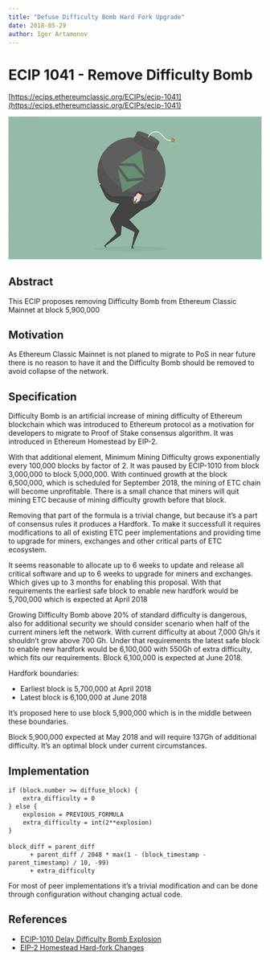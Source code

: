 ```yaml
---
title: "Defuse Difficulty Bomb Hard Fork Upgrade"
date: 2018-05-29
author: Igor Artamonov
---
```


# ECIP 1041 - Remove Difficulty Bomb

[https://ecips.ethereumclassic.org/ECIPs/ecip-1041](https://ecips.ethereumclassic.org/ECIPs/ecip-1041)

![Defuse Difficulty Bomb Hard Fork Upgrade](./hardfork_difficulty_bomb.jpg)

## Abstract

This ECIP proposes removing Difficulty Bomb from Ethereum Classic Mainnet at block 5,900,000

## Motivation

As Ethereum Classic Mainnet is not planed to migrate to PoS in near future there is no reason to have it and the Difficulty Bomb should be removed to avoid collapse of the network.

## Specification

Difficulty Bomb is an artificial increase of mining difficulty of Ethereum blockchain which was introduced to Ethereum protocol as a motivation for developers to migrate to Proof of Stake consensus algorithm. It was introduced in Ethereum Homestead by EIP-2.

With that additional element, Minimum Mining Difficulty grows exponentially every 100,000 blocks by factor of 2. It was paused by ECIP-1010 from block 3,000,000 to block 5,000,000. With continued growth at the block 6,500,000, which is scheduled for September 2018, the mining of ETC chain will become unprofitable. There is a small chance that miners will quit mining ETC because of mining difficulty growth before that block.

Removing that part of the formula is a trivial change, but because it’s a part of consensus rules it produces a Hardfork. To make it successfull it requires modifications to all of existing ETC peer implementations and providing time to upgrade for miners, exchanges and other critical parts of ETC ecosystem.

It seems reasonable to allocate up to 6 weeks to update and release all critical software and up to 6 weeks to upgrade for miners and exchanges. Which gives up to 3 months for enabling this proposal. With that requirements the earliest safe block to enable new hardfork would be 5,700,000 which is expected at April 2018

Growing Difficulty Bomb above 20% of standard difficulty is dangerous, also for additional security we should consider scenario when half of the current miners left the network. With current difficulty at about 7,000 Gh/s it shouldn’t grow above 700 Gh. Under that requirements the latest safe block to enable new hardfork would be 6,100,000 with 550Gh of extra difficulty, which fits our requirements. Block 6,100,000 is expected at June 2018.

Hardfork boundaries:

* Earliest block is 5,700,000 at April 2018
* Latest block is 6,100,000 at June 2018

It’s proposed here to use block 5,900,000 which is in the middle between these boundaries.

Block 5,900,000 expected at May 2018 and will require 137Gh of additional difficulty. It’s an optimal block under current circumstances.

## Implementation

```
if (block.number >= diffuse_block) {
    extra_difficulty = 0
} else {
    explosion = PREVIOUS_FORMULA
    extra_difficulty = int(2**explosion)
}

block_diff = parent_diff
      + parent_diff / 2048 * max(1 - (block_timestamp - parent_timestamp) / 10, -99)
      + extra_difficulty
```

For most of peer implementations it’s a trivial modification and can be done through configuration without changing actual code.

## References

* [ECIP-1010 Delay Difficulty Bomb Explosion](https://ecips.ethereumclassic.org/ECIPs/eip-1010)
* [EIP-2 Homestead Hard-fork Changes](https://eips.ethereum.org/EIPS/eip-2)
